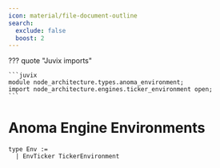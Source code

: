 ```yaml
---
icon: material/file-document-outline
search:
  exclude: false
  boost: 2
---
```


??? quote "Juvix imports"

    ```juvix
    module node_architecture.types.anoma_environment;
    import node_architecture.engines.ticker_environment open;
    ```

# Anoma Engine Environments

```juvix
type Env :=
  | EnvTicker TickerEnvironment
```
